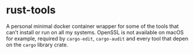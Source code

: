 # rust-tools
A personal minimal docker container wrapper for some of the tools that can't
install or run on all my systems. OpenSSL is not available on macOS for
example, required by `cargo-edit`, `cargo-audit` and every tool that depen on
the `cargo` library crate.
